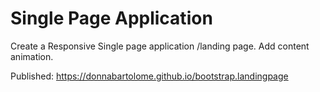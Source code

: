 # Single Page Application
Create a Responsive Single page application /landing page. Add content animation.

Published: https://donnabartolome.github.io/bootstrap.landingpage
